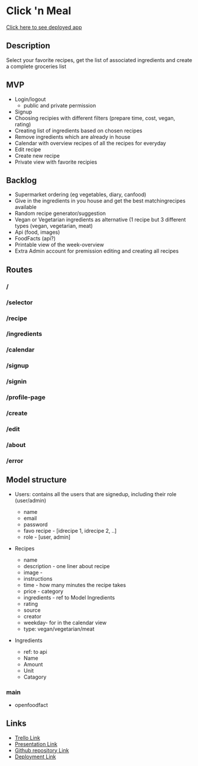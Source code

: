 # **Click 'n Meal**

[Click here to see deployed app](xxx)

## **Description**
Select your favorite recipes, get the list of associated ingredients and create a complete groceries list

## **MVP**
- Login/logout
  - public and private permission
- Signup
- Choosing recipies with different filters (prepare time, cost, vegan, rating)
- Creating list of ingredients based on chosen recipes
- Remove ingredients which are already in house
- Calendar with overview recipes of all the recipes for everyday
- Edit recipe
- Create new recipe
- Private view with favorite recipies

## **Backlog**
- Supermarket ordering (eg vegetables, diary, canfood)
- Give in the ingredients in you house and get the best matchingrecipes available
- Random recipe generator/suggestion
- Vegan or Vegetarian ingredients as alternative (1 recipe but 3 different types (vegan, vegetarian, meat)
- Api (food, images)
- FoodFacts (api?)
- Printable view of the week-overview
- Extra Admin account for premission editing and creating all recipes

## **Routes**
### /
### /selector
### /recipe
### /ingredients
### /calendar
### /signup
### /signin
### /profile-page
### /create
### /edit
### /about
### /error

## **Model structure**
- Users: contains all the users that are signedup, including their role (user/admin)
  - name
  - email
  - password
  - favo recipe - [idrecipe 1, idrecipe 2, ..]
  - role - [user, admin]
  
- Recipes
  - name
  - description - one liner about recipe
  - image -
  - instructions
  - time - how many minutes the recipe takes
  - price - category
  - ingredients - ref to Model Ingredients
  - rating
  - source
  - creator
  - weekday- for in the calendar view
  - type: vegan/vegetarian/meat

- Ingredients
  - ref: to api
  - Name
  - Amount
  - Unit
  - Catagory

### main
- openfoodfact



## **Links**
- [Trello Link](https://trello.com/b/MjmY8cAw/click-n-meal)
- [Presentation Link](https://slides.com/cindytvn/deck)
- [Github repository Link](https://github.com/degroot12/click-n-meal)
- [Deployment Link](xxx)



